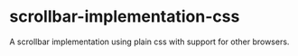# scrollbar-implementation-css
A scrollbar implementation using plain css with support for other browsers.
